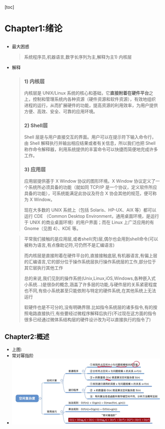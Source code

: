 [toc]

# Chapter1:绪论

## 




- 最大困惑

  > 系统程序员,机器语言,数字长序列为主,解释为主1) 内核层

- 解释

  > ### 1) 内核层
  >
  > 内核层是 UNIX/Linux 系统的核心和基础，它**直接附着在硬件平台**之上，控制和管理系统内各种资源（硬件资源和软件资源），有效地组织进程的运行，从而扩展硬件的功能，提高资源的利用效率，为用户提供方便、高效、安全、可靠的应用环境。
  >
  > ### 2) Shell层
  >
  > Shell 层是与用户直接交互的界面。用户可以在提示符下输入命令行，由 Shell 解释执行并输出相应结果或者有关信息，所以我们也把 Shell 称作命令解释器，利用系统提供的丰富命令可以快捷而简便地完成许多工作。
  >
  > ### 3) 应用层
  >
  > 应用层提供基于 X Window 协议的图形环境。X Window 协议定义了一个系统所必须具备的功能（就如同 TCP/IP 是一个协议，定义软件所应具备的功能），可系统能满足此协议及符合 X 协会其他的规范，便可称为 X Window。
  >
  > 现在大多数的 UNIX 系统上（包括 Solaris、HP-UX、AIX 等）都可以运行 CDE （Common Desktop Environment，通用桌面环境，是运行于 UNIX 的商业桌面环境）的用户界面；而在 Linux 上广泛应用的有 Gnome（见图 4）、KDE 等。

  > 平常我们接触的是应用层,或者shell(壳)层,偶尔也会用到shell命令(可以被称为语言,有点像助记符,可仍然不是汇编语言)
  >
  > 而内核层是直接附着在硬件平台的,直接接触底层,有机器语言,有偏上层的汇编语言,它的部分位于操作系统层执行操作系统层的工作,部分位于其它层执行其他工作
  >
  > 总的来说,我们见到的操作系统(Unix,Linux,iOS,Windows,各种嵌入式小系统...)是很杂的概念,涵盖了许多层的功能,与硬件层的关系紧密程度也不同,有些小系统甚至只能依附与特定的硬件系统,在其他系统上无法运行
  >
  > 软硬件也是不可分的,没有明确界限.比如指令系统层的诸多指令,有的按照电路直接执行,有些要经过微程序解释后执行(不过现在这方面的指令很多已经通过微体系结构层的硬件设计改为可以直接执行的指令了)
  >
  > 

## Chapter2:概述

- 上图:
- 常对幂指阶
- ![image-20210826122623535](数据结构与算法.assets/image-20210826122623535.png)



